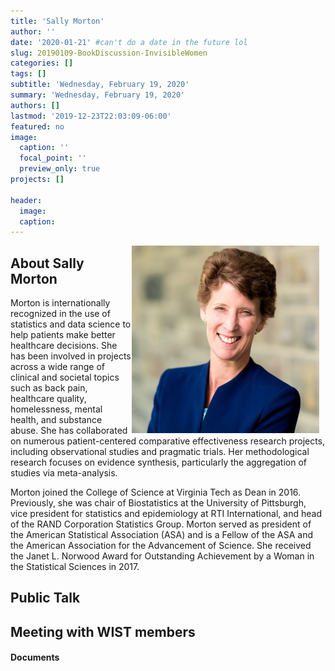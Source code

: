 ```yaml
---
title: 'Sally Morton'
author: ''
date: '2020-01-21' #can't do a date in the future lol
slug: 20190109-BookDiscussion-InvisibleWomen
categories: []
tags: []
subtitle: 'Wednesday, February 19, 2020'
summary: 'Wednesday, February 19, 2020'
authors: []
lastmod: '2019-12-23T22:03:09-06:00'
featured: no
image:
  caption: ''
  focal_point: ''
  preview_only: true
projects: []

header:
  image:   
  caption: 
---
```


<img alt = '' width='300' src='sallymortonpicture.jpg' align="right" style="margin: 0px 10px 0px 0px;"/>

## About Sally Morton  
Morton is internationally recognized in the use of statistics and data science to help patients make better healthcare decisions. She has been involved in projects across a wide range of clinical and societal topics such as back pain, healthcare quality, homelessness, mental health, and substance abuse. She has collaborated on numerous patient-centered comparative effectiveness research projects, including observational studies and pragmatic trials. Her methodological research focuses on evidence synthesis, particularly the aggregation of studies via meta-analysis.  

Morton joined the College of Science at Virginia Tech as Dean in 2016. Previously, she was chair of Biostatistics at the University of Pittsburgh, vice president for statistics and epidemiology at RTI International, and head of the RAND Corporation Statistics Group. Morton served as president of the American Statistical Association (ASA) and is a Fellow of the ASA and the American Association for the Advancement of Science. She received the Janet L. Norwood Award for Outstanding Achievement by a Woman in the Statistical Sciences in 2017. 

## Public Talk  

## Meeting with WIST members  

#### Documents 
